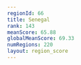 ```yaml
---
regionId: 66
title: Senegal
rank: 143
meanScore: 65.88
globalMeanScore: 69.33
numRegions: 220
layout: region_score
---
```

